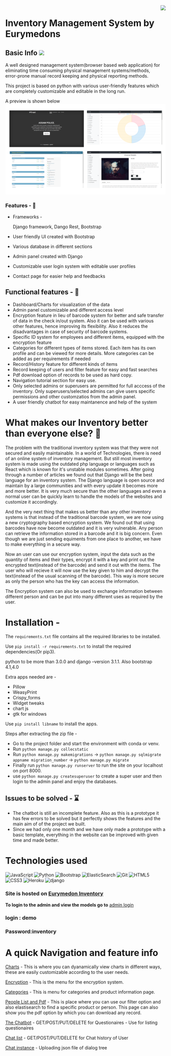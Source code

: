 
<a href="https://i.ibb.co/j3Hsqrp/logo.png">
    <img src="https://i.ibb.co/j3Hsqrp/logo.png" align="right" height="200"/>
</a>









# Inventory Management System by Eurymedons


## Basic Info <img src="https://raw.githubusercontent.com/aemmadi/aemmadi/master/wave.gif" width="30px">
A well designed management system(browser based web application) for eliminating time consuming physical management systems/methods, error-prone manual record keeping and physical reporting methods.

This project is based on python with  various user-friendly features which are completely customizable and editable in the long run.

A preview is shown below
![Image Preview](https://github.com/codesbyN/Inventory-image-Eurymedon/blob/master/SS1.png "Image Preview")
### Features - :eyes: 
  * Frameworks -
  
       Django framework, Dango Rest, Bootstrap
  * User friendly UI created with Bootstrap 
  * Various database in different sections
  * Admin panel created with Django
  * Customizable user login system with  editable user profiles
  * Contact page for easier help and feedbacks 
## Functional features - :handshake:
  * Dashboard/Charts for visualization of the data 
  * Admin panel customizable and different access level
  * Encryption feature in lieu of barcode system for better and safe transfer of data in the check in/out system. Also it can be used with various other features, hence improving its flexibility. Also it reduces the disadvantages in case of security of barcode systems.
  * Specific ID system for employees and different items, equipped with the encryption feature
  * Categories for different types of items stored. Each item has its own profile and can be viewed for more details. More categories can be added as per requirements if needed
  * Record/History feature for different kinds of items 
  * Record keeping of users and filter feature for easy and fast searches
  * Pdf download option of records to be used as hard copy.
  * Navigation tutorial section for easy use.
  * Only selected admins or superusers are permitted for full acccess of the inventory. Only superusers/selected admins can give users specific permissions and other customzatios from the admin panel.
  * A user friendly chatbot for easy maintanence and help of the system
  
  # What makes our Inventory better than everyone else? :clap:
 
 The problem with the traditional inventory system was that they were not secured and easily maintainable. In a world of Technologies, there is need of an online system of inventory management. But still most inventory system is made using the outdated php language or languages such as React which is known for it's unstable modules sometimes.
  After going through a number of articles we found out that Django will be the best language for an inventory system. The Django language is open source and maintain by a large communities and with every update it becomes more and more better. It is very much secure than the other languages and even a normal user can be quickly learn to handle the models of the websites and customize it accordingly.
  
  And the very next thing that makes us better than any other inventory systems is that instead of the traditional barcode system, we are now using a new cryptography based encryption system. We found out that using barcodes have now become outdated and it is very vulnerable. Any person can retrieve the information stored in a barcode and it is big concern. Even though we are just sending equiments from one place to another, we have to make everything in a secure way. 
  
  Now an user can use our encryption system, input the data such as the quantity of items and their types, encrypt it with a key and print out the encrypted text(instead of the barcode) and send it out with the items. The user who will recieve it will now use the key given to him and decrypt the text(instead of the usual scanning of the barcode).
  This way is more secure as only the person who has the key can access the information.
  
  The Encryption system can also be used to exchange information between different person and can be put into many different uses as required by the user.
  
# Installation - 
The `requirements.txt` file contains all the required libraries to be installed.

Use `pip install -r requirements.txt` to install the required dependencies(Or pip3).

python to be more than 3.0.0 and django –version 3.1.1. Also bootstrap 4.1,4.0

Extra apps needed are -
  * Pillow 
  * WeasyPrint
  * Crispy_forms
  * Widget tweaks
  * chart js
  * gtk for windows

 Use `pip install libname` to install the apps.
 
 Steps after extracting the zip file - 
  * Go to the project folder and start the environment with conda or venv.
  * Run `python manage.py collecstatic`
  * Run `python manage.py makemigrations` -> `python manage.py sqlmigrate appname migration_number` -> `python manage.py migrate`
  * Finally run `python manage.py runserver` to run the site on your localhost on port 8000.
  * use `python manage.py createsuperuser` to create a super user and then login to the admin panel and enjoy the databases.
  
  ## Issues to be solved - :hourglass:
 * The chatbot is still an incomplete feature. Also as this is a prototype it has few errors to be solved but it perfectly shows the features and the main aim of of the project we built.
 * Since we had only one month and we have only made a prototype with a basic template, everything in the website can be improved with given time and made better.

# Technologies used
![JavaScript](https://img.shields.io/badge/-JavaScript-black?style=flat-square&logo=javascript)
![Python](https://img.shields.io/badge/-Python-black?style=flat-square&logo=Python)
![Bootstrap](https://img.shields.io/badge/-Bootstrap-563D7C?style=flat-square&logo=bootstrap)
![ElasticSearch](https://img.shields.io/badge/-ElasticSearch-005571?style=flat-square&logo=elasticsearch)
![Git](https://img.shields.io/badge/-Git-black?style=flat-square&logo=git)
![HTML5](https://img.shields.io/badge/-HTML5-E34F26?style=flat-square&logo=html5&logoColor=white)
![CSS3](https://img.shields.io/badge/-CSS3-1572B6?style=flat-square&logo=css3)
![Heroku](https://img.shields.io/badge/-Heroku-430098?style=round&logo=heroku) 
![django](https://img.shields.io/badge/-django-450098?style=round&logo=django)  
  

  ### Site is hosted on [Eurymedon Inventory](www.eurymedon-inventory.herokuapp.com)
  **To login to the admin and view the models go to**
  [admin login](eurymedon-inventory.herokuapp.com/admin) 
  ### login : demo
  ### Password:inventory
  
  
  # A quick Navigation and feature info
  [Charts](http://eurymedon-inventory.herokuapp.com/dashboard/) - This is where you can dyanamically view charts in different ways, these are easily customizable according to the user needs.
  
  [Encryption](http://eurymedon-inventory.herokuapp.com/encryption/encryption/) - This is the menu for the encryption system.
  
  [Categories](http://eurymedon-inventory.herokuapp.com/categories) -  This is menu for categories and product information page.
  
  [People List and Pdf](http://eurymedon-inventory.herokuapp.com/users/user-list) -  This is place where you can use our filter option and also elastisearch to find a specific product or person. This page can also show you the pdf option by which you can download any record.
  
  [The Chatbot](http://eurymedon-inventory.herokuapp.com/thechatbot/thechatbot) -  GET/POST/PUT/DELETE for Questionaires - Use for listing questionaires
  
  [Chat list](http://eurymedon-inventory.herokuapp.com/chat/thechatbotchat/) - GET/POST/PUT/DELETE for Chat history of User
  
  [Chat instance](http://eurymedon-inventory.herokuapp.com/chat/thechatbotchat/chatbot/) - Uploading json file of dialog tree
  
  
  
  
